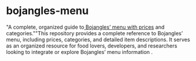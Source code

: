 # bojangles-menu
"A complete, organized guide to[ Bojangles’ menu with prices](https://bojanglesmenuprices.us/) and categories.""This repository provides a complete reference to Bojangles’ menu, including prices, categories, and detailed item descriptions. It serves as an organized resource for food lovers, developers, and researchers looking to integrate or explore Bojangles’ menu information .
